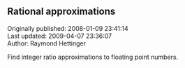 ## Rational approximations  
Originally published: 2008-01-09 23:41:14  
Last updated: 2009-04-07 23:36:07  
Author: Raymond Hettinger  
  
Find integer ratio approximations to floating point numbers.